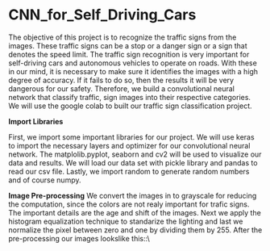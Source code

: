 # CNN_for_Self_Driving_Cars

The objective of this project is to recognize the traffic signs from the images. These traffic signs can be a stop or a danger sign or a sign that denotes the speed limit. The traffic sign recognition is very important for self-driving cars and autonomous vehicles to operate on roads.
With these in our mind, it is necessary to make sure it identifies the images with a high degree of accuracy. If it fails to do so, then the results it will be very dangerous for our safety.
Therefore, we build a convolutional neural network that classify traffic, sign images into their respective categories. We will use the google colab to built our traffic sign classification project.

**Import Libraries**

First, we import some important libraries for our project. We will use keras to import the necessary layers and optimizer for our convolutional neural network.
The matplolib.pyplot, seaborn and cv2 will be used to visualize our data and results. We will load our data set with pickle library and pandas to read our csv file.
Lastly, we import random to generate random numbers and of course numpy.

**Image Pre-processing**
We convert the images in to grayscale for reducing the computation, since the colors are not realy important for trafic signs. The important details are the age and shift of the images. Next we apply the histogram equalization technique to standarize the lighting and last we normalize the pixel between zero and one by dividing them by 255. After the pre-processing our images lookslike this::\

